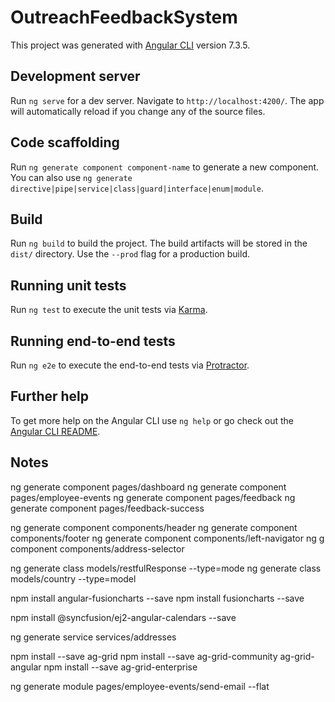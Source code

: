 # OutreachFeedbackSystem

This project was generated with [Angular CLI](https://github.com/angular/angular-cli) version 7.3.5.

## Development server

Run `ng serve` for a dev server. Navigate to `http://localhost:4200/`. The app will automatically reload if you change any of the source files.

## Code scaffolding

Run `ng generate component component-name` to generate a new component. You can also use `ng generate directive|pipe|service|class|guard|interface|enum|module`.

## Build

Run `ng build` to build the project. The build artifacts will be stored in the `dist/` directory. Use the `--prod` flag for a production build.

## Running unit tests

Run `ng test` to execute the unit tests via [Karma](https://karma-runner.github.io).

## Running end-to-end tests

Run `ng e2e` to execute the end-to-end tests via [Protractor](http://www.protractortest.org/).

## Further help

To get more help on the Angular CLI use `ng help` or go check out the [Angular CLI README](https://github.com/angular/angular-cli/blob/master/README.md).

## Notes
ng generate component pages/dashboard
ng generate component pages/employee-events
ng generate component pages/feedback
ng generate component pages/feedback-success

ng generate component components/header
ng generate component components/footer
ng generate component components/left-navigator
ng g component components/address-selector

ng generate class models/restfulResponse --type=mode
ng generate class models/country --type=model

npm install angular-fusioncharts --save
npm install fusioncharts --save

npm install @syncfusion/ej2-angular-calendars --save

ng generate service services/addresses

npm install --save ag-grid
npm install --save ag-grid-community ag-grid-angular
npm install --save ag-grid-enterprise


ng generate module pages/employee-events/send-email --flat
